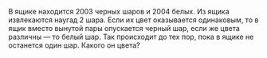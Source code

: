 В ящике находится 2003 черных шаров и 2004 белых. Из ящика извлекаются наугад 2 шара. Если их цвет оказывается одинаковым, то в ящик вместо вынутой пары опускается черный шар, если же цвета различны — то белый шар. Так происходит до тех пор, пока в ящике не останется один шар. Какого он цвета?